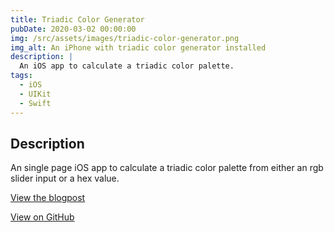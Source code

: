 ```yaml
---
title: Triadic Color Generator
pubDate: 2020-03-02 00:00:00
img: /src/assets/images/triadic-color-generator.png
img_alt: An iPhone with triadic color generator installed
description: |
  An iOS app to calculate a triadic color palette.
tags:
  - iOS
  - UIKit
  - Swift
---
```

## Description
An single page iOS app to calculate a triadic color palette from either an rgb slider input or a hex value.

[View the blogpost](/blog/2021/10/ios-triadic-color)

[View on GitHub](https://github.com/kaischuygon/mobile-app-dev/tree/master/triadic)